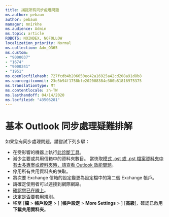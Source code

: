 ```yaml
---
title: 捕捉所有同步處理問題
ms.author: pebaum
author: pebaum
manager: mnirkhe
ms.audience: Admin
ms.topic: article
ROBOTS: NOINDEX, NOFOLLOW
localization_priority: Normal
ms.collection: Adm_O365
ms.custom:
- "9000037"
- "1674"
- "9000241"
- "1951"
ms.openlocfilehash: 727fcdb4b206650ec42a16925a42cd208a91d8b8
ms.sourcegitcommit: 23e5b94f1758bfe202008384e300b81816975375
ms.translationtype: MT
ms.contentlocale: zh-TW
ms.lasthandoff: 04/14/2020
ms.locfileid: "43506281"
---
```

# <a name="basic-outlook-sync-troubleshooting"></a>基本 Outlook 同步處理疑難排解

如果您有同步處理問題，請嘗試下列步驟：

- 在受影響的機器上執行[此診斷工具](https://aka.ms/sara-outlooksendreceive)。
- 減少主要或共用信箱中的資料夾數目。 當快取[模式 .ost 或 .pst 檔案資料夾中有太多專案或資料夾時，請查看 Outlook 效能問題](https://support.microsoft.com/help/2768656/outlook-performance-issues-when-there-are-too-many-items-or-folders-in)。
- 停用所有共用資料夾的快取。
- 將次要 Exchange 信箱的設定變更為設定檔中的第二個 Exchange 帳戶。
- 請確定使用者可以連接到網際網路。 
- [確認您已在線上](https://support.office.com/article/2460e4a8-16c7-47fc-b204-b1549275aac9)。
- [決定是否](https://support.office.com/article/C24F5DEA-9465-4DF4-AD17-A50704D66C59)要套用規則。
- 移至 [**檔** > **帳戶設定** > ] [**帳戶設定** > **More Settings** > ] [**高級**]，確認已啟用**下載共用資料夾**。
